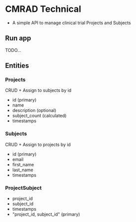 # CMRAD Technical

-   A simple API to manage clinical trial Projects and Subjects

## Run app

TODO...

## Entities

### Projects

CRUD + Assign to subjects by id

-   id (primary)
-   name
-   description (optional)
-   subject_count (calculated)
-   timestamps

### Subjects

CRUD + Assign to projects by id

-   id (primary)
-   email
-   first_name
-   last_name
-   timestamps

### ProjectSubject

-   project_id
-   subject_id
-   timestamps
-   "project_id, subject_id" (primary)
